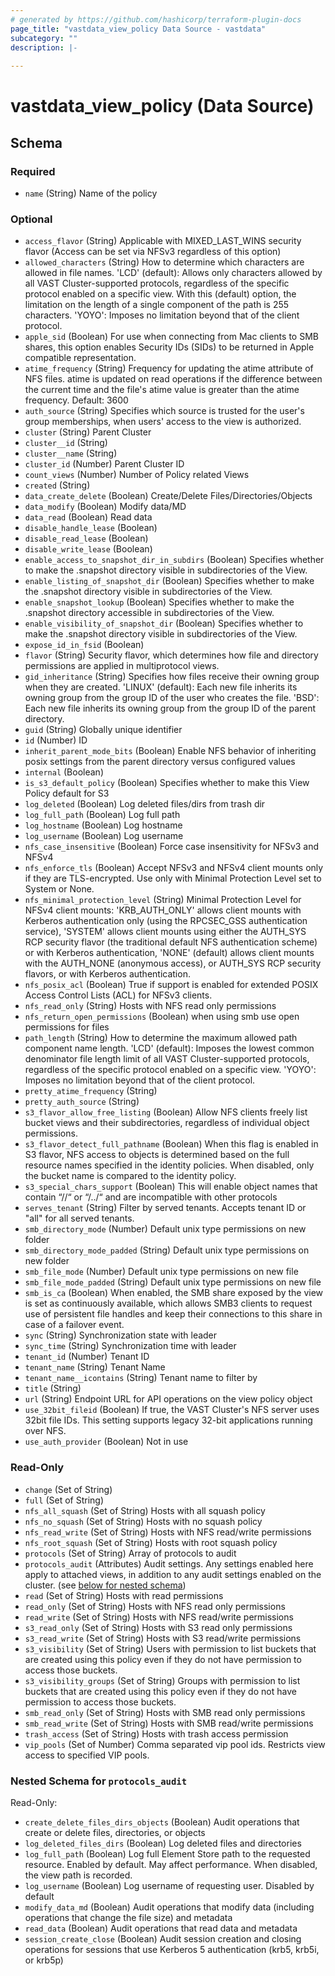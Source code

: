 ```yaml
---
# generated by https://github.com/hashicorp/terraform-plugin-docs
page_title: "vastdata_view_policy Data Source - vastdata"
subcategory: ""
description: |-
  
---
```


# vastdata_view_policy (Data Source)





<!-- schema generated by tfplugindocs -->
## Schema

### Required

- `name` (String) Name of the policy

### Optional

- `access_flavor` (String) Applicable with MIXED_LAST_WINS security flavor (Access can be set via NFSv3 regardless of this option)
- `allowed_characters` (String) How to determine which characters are allowed in file names. 'LCD' (default): Allows only characters allowed by all VAST Cluster-supported protocols, regardless of the specific protocol enabled on a specific view. With this (default) option, the limitation on the length of a single component of the path is 255 characters. 'YOYO': Imposes no limitation beyond that of the client protocol.
- `apple_sid` (Boolean) For use when connecting from Mac clients to SMB shares, this option enables Security IDs (SIDs) to be returned in Apple compatible representation.
- `atime_frequency` (String) Frequency for updating the atime attribute of NFS files. atime is updated on read operations if the difference between the current time and the file's atime value is greater than the atime frequency. Default: 3600
- `auth_source` (String) Specifies which source is trusted for the user's group memberships, when users' access to the view is authorized.
- `cluster` (String) Parent Cluster
- `cluster__id` (String)
- `cluster__name` (String)
- `cluster_id` (Number) Parent Cluster ID
- `count_views` (Number) Number of Policy related Views
- `created` (String)
- `data_create_delete` (Boolean) Create/Delete Files/Directories/Objects
- `data_modify` (Boolean) Modify data/MD
- `data_read` (Boolean) Read data
- `disable_handle_lease` (Boolean)
- `disable_read_lease` (Boolean)
- `disable_write_lease` (Boolean)
- `enable_access_to_snapshot_dir_in_subdirs` (Boolean) Specifies whether to make the .snapshot directory visible in subdirectories of the View.
- `enable_listing_of_snapshot_dir` (Boolean) Specifies whether to make the .snapshot directory visible in subdirectories of the View.
- `enable_snapshot_lookup` (Boolean) Specifies whether to make the .snapshot directory accessible in subdirectories of the View.
- `enable_visibility_of_snapshot_dir` (Boolean) Specifies whether to make the .snapshot directory visible in subdirectories of the View.
- `expose_id_in_fsid` (Boolean)
- `flavor` (String) Security flavor, which determines how file and directory permissions are applied in multiprotocol views.
- `gid_inheritance` (String) Specifies how files receive their owning group when they are created. 'LINUX' (default): Each new file inherits its owning group from the group ID of the user who creates the file. 'BSD': Each new file inherits its owning group from the group ID of the parent directory.
- `guid` (String) Globally unique identifier
- `id` (Number) ID
- `inherit_parent_mode_bits` (Boolean) Enable NFS behavior of inheriting posix settings from the parent directory versus configured values
- `internal` (Boolean)
- `is_s3_default_policy` (Boolean) Specifies whether to make this View Policy default for S3
- `log_deleted` (Boolean) Log deleted files/dirs from trash dir
- `log_full_path` (Boolean) Log full path
- `log_hostname` (Boolean) Log hostname
- `log_username` (Boolean) Log username
- `nfs_case_insensitive` (Boolean) Force case insensitivity for NFSv3 and NFSv4
- `nfs_enforce_tls` (Boolean) Accept NFSv3 and NFSv4 client mounts only if they are TLS-encrypted. Use only with Minimal Protection Level set to System or None.
- `nfs_minimal_protection_level` (String) Minimal Protection Level for NFSv4 client mounts: 'KRB_AUTH_ONLY' allows client mounts with Kerberos authentication only (using the RPCSEC_GSS authentication service), 'SYSTEM' allows client mounts using either the AUTH_SYS RCP security flavor (the traditional default NFS authentication scheme) or with Kerberos authentication, 'NONE' (default) allows client mounts with the AUTH_NONE (anonymous access), or AUTH_SYS RCP security flavors, or with Kerberos authentication.
- `nfs_posix_acl` (Boolean) True if support is enabled for extended POSIX Access Control Lists (ACL) for NFSv3 clients.
- `nfs_read_only` (String) Hosts with NFS read only permissions
- `nfs_return_open_permissions` (Boolean) when using smb use open permissions for files
- `path_length` (String) How to determine the maximum allowed path component name length. 'LCD' (default): Imposes the lowest common denominator file length limit of all VAST Cluster-supported protocols, regardless of the specific protocol enabled on a specific view. 'YOYO': Imposes no limitation beyond that of the client protocol.
- `pretty_atime_frequency` (String)
- `pretty_auth_source` (String)
- `s3_flavor_allow_free_listing` (Boolean) Allow NFS clients freely list bucket views and their subdirectories, regardless of individual object permissions.
- `s3_flavor_detect_full_pathname` (Boolean) When this flag is enabled in S3 flavor, NFS access to objects is determined based on the full resource names specified in the identity policies. When disabled, only the bucket name is compared to the identity policy.
- `s3_special_chars_support` (Boolean) This will enable object names that contain “//“ or “/../“ and are incompatible with other protocols
- `serves_tenant` (String) Filter by served tenants. Accepts tenant ID or "all" for all served tenants.
- `smb_directory_mode` (Number) Default unix type permissions on new folder
- `smb_directory_mode_padded` (String) Default unix type permissions on new folder
- `smb_file_mode` (Number) Default unix type permissions on new file
- `smb_file_mode_padded` (String) Default unix type permissions on new file
- `smb_is_ca` (Boolean) When enabled, the SMB share exposed by the view is set as continuously available, which allows SMB3 clients to request use of persistent file handles and keep their connections to this share in case of a failover event.
- `sync` (String) Synchronization state with leader
- `sync_time` (String) Synchronization time with leader
- `tenant_id` (Number) Tenant ID
- `tenant_name` (String) Tenant Name
- `tenant_name__icontains` (String) Tenant name to filter by
- `title` (String)
- `url` (String) Endpoint URL for API operations on the view policy object
- `use_32bit_fileid` (Boolean) If true, the VAST Cluster's NFS server uses 32bit file IDs. This setting supports legacy 32-bit applications running over NFS.
- `use_auth_provider` (Boolean) Not in use

### Read-Only

- `change` (Set of String)
- `full` (Set of String)
- `nfs_all_squash` (Set of String) Hosts with all squash policy
- `nfs_no_squash` (Set of String) Hosts with no squash policy
- `nfs_read_write` (Set of String) Hosts with NFS read/write permissions
- `nfs_root_squash` (Set of String) Hosts with root squash policy
- `protocols` (Set of String) Array of protocols to audit
- `protocols_audit` (Attributes) Audit settings. Any settings enabled here apply to attached views, in addition to any audit settings enabled on the cluster. (see [below for nested schema](#nestedatt--protocols_audit))
- `read` (Set of String) Hosts with read permissions
- `read_only` (Set of String) Hosts with NFS read only permissions
- `read_write` (Set of String) Hosts with NFS read/write permissions
- `s3_read_only` (Set of String) Hosts with S3 read only permissions
- `s3_read_write` (Set of String) Hosts with S3 read/write permissions
- `s3_visibility` (Set of String) Users with permission to list buckets that are created using this policy even if they do not have permission to access those buckets.
- `s3_visibility_groups` (Set of String) Groups with permission to list buckets that are created using this policy even if they do not have permission to access those buckets.
- `smb_read_only` (Set of String) Hosts with SMB read only permissions
- `smb_read_write` (Set of String) Hosts with SMB read/write permissions
- `trash_access` (Set of String) Hosts with trash access permission
- `vip_pools` (Set of Number) Comma separated vip pool ids. Restricts view access to specified VIP pools.

<a id="nestedatt--protocols_audit"></a>
### Nested Schema for `protocols_audit`

Read-Only:

- `create_delete_files_dirs_objects` (Boolean) Audit operations that create or delete files, directories, or objects
- `log_deleted_files_dirs` (Boolean) Log deleted files and directories
- `log_full_path` (Boolean) Log full Element Store path to the requested resource. Enabled by default. May affect performance. When disabled, the view path is recorded.
- `log_username` (Boolean) Log username of requesting user. Disabled by default
- `modify_data_md` (Boolean) Audit operations that modify data (including operations that change the file size) and metadata
- `read_data` (Boolean) Audit operations that read data and metadata
- `session_create_close` (Boolean) Audit session creation and closing operations for sessions that use Kerberos 5 authentication (krb5, krb5i, or krb5p)
